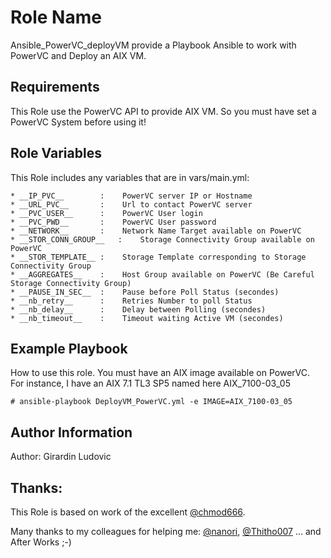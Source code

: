 Role Name
=========

Ansible_PowerVC_deployVM provide a Playbook Ansible to work with PowerVC and Deploy an AIX VM.

Requirements
------------

This Role use the PowerVC API to provide AIX VM. So you must have set a PowerVC System before using it!

Role Variables
--------------

This Role includes any variables that are in vars/main.yml:

	* __IP_PVC__		:	 PowerVC server IP or Hostname 
	* __URL_PVC__		:	 Url to contact PowerVC server
	* __PVC_USER__		:	 PowerVC User login
	* __PVC_PWD__		:	 PowerVC User password
	* __NETWORK__		:	 Network Name Target available on PowerVC
	* __STOR_CONN_GROUP__	:	 Storage Connectivity Group available on PowerVC
	* __STOR_TEMPLATE__	:	 Storage Template corresponding to Storage Connectivity Group
	* __AGGREGATES__	:	 Host Group available on PowerVC (Be Careful Storage Connectivity Group)
	* __PAUSE_IN_SEC__	:	 Pause before Poll Status (secondes)
	* __nb_retry__		:	 Retries Number to poll Status 
	* __nb_delay__		:	 Delay between Polling (secondes)
	* __nb_timeout__	:	 Timeout waiting Active VM (secondes)

Example Playbook
----------------

How to use this role. You must have an AIX image available on PowerVC. For instance, I have an AIX 7.1 TL3 SP5 named here AIX_7100-03_05

```
# ansible-playbook DeployVM_PowerVC.yml -e IMAGE=AIX_7100-03_05
```

Author Information
------------------

Author: Girardin Ludovic

Thanks:
-------
This Role is based on work of the excellent [@chmod666](http://www.chmod666.org).

Many thanks to my colleagues for helping me: [@nanori](https://github.com/nanori), [@Thitho007](https://github.com/Thitho007) ... and After Works ;-)
